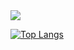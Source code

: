 

<picture>
  <source
    srcset="https://github-readme-stats.vercel.app/api?username=ahmadhidayat22&show_icons=true&theme=radical"
    media="(prefers-color-scheme: dark)"
  />
  <source
    srcset="https://github-readme-stats.vercel.app/api?username=ahmadhidayat22&show_icons=true"
    media="(prefers-color-scheme: light), (prefers-color-scheme: no-preference)"
  />
  <img src="https://github-readme-stats.vercel.app/api?username=ahmadhidayat22&show_icons=true" />
</picture>

[![Top Langs](https://github-readme-stats.vercel.app/api/top-langs/?username=ahmadhidayat22&layout=compact&theme=tokyonight)](https://github.com/ahmadhidayat22)

